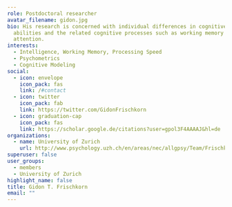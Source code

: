 ```yaml
---
role: Postdoctoral researcher
avatar_filename: gidon.jpg
bio: His research is concerned with individual differences in cognitive
  abilities and the related cognitive processes such as working memory or
  attention.
interests:
  - Intelligence, Working Memory, Processing Speed
  - Psychometrics
  - Cognitive Modeling
social:
  - icon: envelope
    icon_pack: fas
    link: /#contact
  - icon: twitter
    icon_pack: fab
    link: https://twitter.com/GidonFrischkorn
  - icon: graduation-cap
    icon_pack: fas
    link: https://scholar.google.de/citations?user=gpol3F4AAAAJ&hl=de
organizations:
  - name: University of Zurich
    url: http://www.psychology.uzh.ch/en/areas/nec/allgpsy/Team/Frischkorn.html
superuser: false
user_groups:
  - members
  - University of Zurich
highlight_name: false
title: Gidon T. Frischkorn
email: ""
---
```

